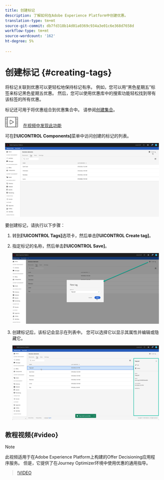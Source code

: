 ```yaml
---
title: 创建标记
description: 了解如何在Adobe Experience Platform中创建优惠。
translation-type: tm+mt
source-git-commit: db7fd318b14d01a0369c934a3e01c6e368d7658d
workflow-type: tm+mt
source-wordcount: '162'
ht-degree: 5%

---
```


# 创建标记 {#creating-tags}

将标记关联到优惠可以更轻松地保持标记有序。 例如，您可以用“黑色星期五”标签来标记黑色星期五优惠。 然后，您可以使用优惠库中的搜索功能轻松找到带有该标签的所有优惠。

标记还可用于将优惠组合到优惠集合中。 请参阅[创建集合](../offer-library/creating-collections.md)。

![](../../assets/do-not-localize/how-to-video.png) [在视频中发现此功能](#video)

可在&#x200B;**[!UICONTROL Components]**&#x200B;菜单中访问创建的标记的列表。

![](../../assets/tags_list.png)

要创建标记，请执行以下步骤：

1. 转到&#x200B;**[!UICONTROL Tags]**&#x200B;选项卡，然后单击&#x200B;**[!UICONTROL Create tag]**。

1. 指定标记的名称，然后单击&#x200B;**[!UICONTROL Save]**。

   ![](../../assets/tags_create.png)

1. 创建标记后，该标记会显示在列表中。 您可以选择它以显示其属性并编辑或隐藏它。

   ![](../../assets/tags_created.png)

## 教程视频{#video}

>[!NOTE]
>
>此视频适用于在Adobe Experience Platform上构建的Offer Decisioning应用程序服务。 但是，它提供了在Journey Optimizer环境中使用优惠的通用指导。

>[!VIDEO](https://video.tv.adobe.com/v/329374?quality=12)
